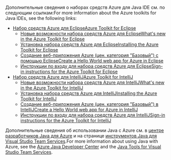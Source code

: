 <span data-ttu-id="97da9-101">Дополнительные сведения о наборах средств Azure для Java IDE см. по следующим ссылкам:</span><span class="sxs-lookup"><span data-stu-id="97da9-101">For more information about the Azure toolkits for Java IDEs, see the following links:</span></span>

* [<span data-ttu-id="97da9-102">Набор средств Azure для Eclipse</span><span class="sxs-lookup"><span data-stu-id="97da9-102">Azure Toolkit for Eclipse</span></span>](/azure/azure-toolkit-for-eclipse)
  * [<span data-ttu-id="97da9-103">Новые возможности набора средств Azure для Eclipse</span><span class="sxs-lookup"><span data-stu-id="97da9-103">What's new in the Azure Toolkit for Eclipse</span></span>](/azure/azure-toolkit-for-eclipse-whats-new)
  * [<span data-ttu-id="97da9-104">Установка набора средств Azure для Eclipse</span><span class="sxs-lookup"><span data-stu-id="97da9-104">Installing the Azure Toolkit for Eclipse</span></span>](/azure/azure-toolkit-for-eclipse-installation)
  * [<span data-ttu-id="97da9-105">Создание веб-приложения Azure (цен. категория "Базовый") с помощью Eclipse</span><span class="sxs-lookup"><span data-stu-id="97da9-105">Create a Hello World web app for Azure in Eclipse</span></span>](/azure/app-service-web/app-service-web-eclipse-create-hello-world-web-app)
  * [<span data-ttu-id="97da9-106">Инструкции по входу для набора средств Azure для Eclipse</span><span class="sxs-lookup"><span data-stu-id="97da9-106">Sign-in instructions for the Azure Toolkit for Eclipse</span></span>](/azure/azure-toolkit-for-eclipse-sign-in-instructions)
* [<span data-ttu-id="97da9-107">Набор средств Azure для IntelliJ</span><span class="sxs-lookup"><span data-stu-id="97da9-107">Azure Toolkit for IntelliJ</span></span>](/azure/azure-toolkit-for-intellij)
  * [<span data-ttu-id="97da9-108">Новые возможности набора средств Azure для IntelliJ</span><span class="sxs-lookup"><span data-stu-id="97da9-108">What's new in the Azure Toolkit for IntelliJ</span></span>](/azure/azure-toolkit-for-intellij-whats-new)
  * [<span data-ttu-id="97da9-109">Установка набора средств Azure для IntelliJ</span><span class="sxs-lookup"><span data-stu-id="97da9-109">Installing the Azure Toolkit for IntelliJ</span></span>](/azure/azure-toolkit-for-intellij-installation)
  * [<span data-ttu-id="97da9-110">Создание веб-приложения Azure (цен. категория "Базовый") в IntelliJ</span><span class="sxs-lookup"><span data-stu-id="97da9-110">Create a Hello World web app for Azure in IntelliJ</span></span>](/azure/app-service-web/app-service-web-intellij-create-hello-world-web-app)
  * [<span data-ttu-id="97da9-111">Инструкции по входу для набора средств Azure для IntelliJ</span><span class="sxs-lookup"><span data-stu-id="97da9-111">Sign-in instructions for the Azure Toolkit for IntelliJ</span></span>](/azure/azure-toolkit-for-intellij-sign-in-instructions)

<span data-ttu-id="97da9-112">Дополнительные сведения об использовании Java с Azure см. в [центре разработчиков Java для Azure](https://azure.microsoft.com/develop/java/) и на странице [инструментов Java для Visual Studio Team Services](https://java.visualstudio.com/).</span><span class="sxs-lookup"><span data-stu-id="97da9-112">For more information about using Java with Azure, see the [Azure Java Developer Center](https://azure.microsoft.com/develop/java/) and the [Java Tools for Visual Studio Team Services](https://java.visualstudio.com/).</span></span>
